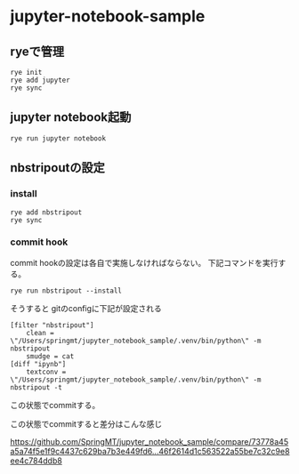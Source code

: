 # jupyter-notebook-sample

## ryeで管理

```
rye init
rye add jupyter
rye sync
```

## jupyter notebook起動

```
rye run jupyter notebook
```

## nbstripoutの設定

### install
```
rye add nbstripout
rye sync
```

### commit hook
commit hookの設定は各自で実施しなければならない。
下記コマンドを実行する。

```
rye run nbstripout --install
```

そうすると gitのconfigに下記が設定される
```
[filter "nbstripout"]
	clean = \"/Users/springmt/jupyter_notebook_sample/.venv/bin/python\" -m nbstripout
	smudge = cat
[diff "ipynb"]
	textconv = \"/Users/springmt/jupyter_notebook_sample/.venv/bin/python\" -m nbstripout -t
```

この状態でcommitする。

この状態でcommitすると差分はこんな感じ

https://github.com/SpringMT/jupyter_notebook_sample/compare/73778a45a5a74f5e1f9c4437c629ba7b3e449fd6...46f2614d1c563522a55be7c32c9e8ee4c784ddb8
